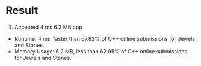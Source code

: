 # Result

1. Accepted	4 ms	6.2 MB	cpp

- Runtime: 4 ms, faster than 67.82% of C++ online submissions for Jewels and Stones.
- Memory Usage: 6.2 MB, less than 62.95% of C++ online submissions for Jewels and Stones.